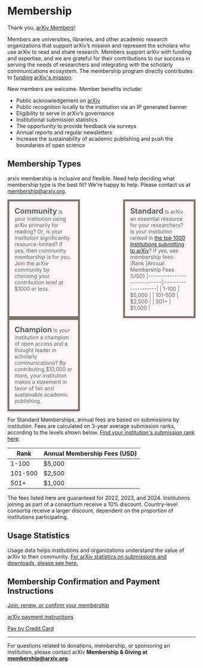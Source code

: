 # Membership
<style>
.mkd-img-60 {
  width:100% !important;
  max-width: 950px;
  margin:20px 0 0 0;
}
.mkd-img-border {
  margin:1em 0px;
  padding:10px;
  border:.25em solid #ededed;
}
.mkd-img-icon {
  border-radius:25%;
  width:150px;
  float:left;
  margin:0 .5em;
}
blockquote {
  border-left:0;
  margin:0;
  padding:0;
}
blockquote ol {
  list-style: none;
  margin: 0;
  padding: 0;
  display: flex;
  flex-direction: row;
  flex-wrap: wrap;
  justify-content: space-between;
}
blockquote ol li {
  width: 100%;
  padding:1em;
  -webkit-box-shadow: 0px 3px 8px 0px rgba(0,0,0,0.1);
  -moz-box-shadow: 0px 3px 8px 0px rgba(0,0,0,0.1);
  box-shadow: 0px 3px 8px 0px rgba(0,0,0,0.1);
  min-height:90px;
}
blockquote ol li strong {
  font-size: 20px;
}
blockquote ol li:nth-child(1) {
  border: 5px solid #7c7469;
  background: #f9f7f7;
}
blockquote ol li:nth-child(2) {
  border: 5px solid #7c7469;
  background: #f9f7f7;
}
blockquote ol li:nth-child(3) {
  border: 5px solid #7c7469;
  background: #f9f7f7;
}
blockquote ol li::after {
  content: "";
  margin: 0;
}
blockquote ol li img {
  height:40px;
  display:block;
  margin:1em auto 0 auto;
}
h2, h2, h4, h5 {
  clear:both;
}
aside {
  float:left;
  clear:both;
  width:100%;
}
@media (min-width: 576px) {
  blockquote ol li {
    width: calc(33% - 10px);
  }
}
</style>


Thank you, [arXiv Members](ourmembers)!

Members are universities, libraries, and other academic research organizations that support arXiv’s mission and represent the scholars who use arXiv to read and share research. Members support arXiv with funding and expertise, and we are grateful for their contributions to our success in serving the needs of researchers and integrating with the scholarly communications ecosystem. The membership program directly contributes to [funding](funding) [arXiv's mission](index).

New members are welcome. Member benefits include:
-  Public acknowledgement on [arXiv](ourmembers)
-  Public recognition locally to the institution via an IP generated banner
-  Eligibility to serve in arXiv’s governance
-  Institutional submission statistics
-  The opportunity to provide feedback via surveys
-  Annual reports and regular newsletters
-  Increase the sustainability of academic publishing and push the boundaries of open science

## Membership Types

arxiv membership is inclusive and flexible. Need help deciding what membership type is the best fit? We're happy to help. Please contact us  at membership@arxiv.org.

> 1. **Community**
> Is your institution using arXiv primarily for reading? Or, is your institution significantly resource-limited? If yes, then community membership is for you. Join the arXiv community by choosing your contribution level at $1000 or less. 
> 1. **Standard**
> Is arXiv an essential resource for your researchers? Is your institution ranked in [the top 1000 institutions submitting to arXiv](reports/2020_institution_submissions)? If yes, see membership fees: 
> |Rank   |Annual Membership Fees (USD)
> |-----------------------------|:--------------------|
> | 1-100 | $5,000 |
> | 101-500 | $2,500 |
> | 501+ | $1,000 |
> 1. **Champion**
> Is your institution a champion of open access and a thought leader in scholarly communications? By contributing $10,000 or more, your institution makes a statement in favor of fair and sustainable academic publishing. 

For Standard Memberships, annual fees are based on submissions by institution. Fees are calculated on 3-year average submission ranks, according to the levels shown below. [Find your institution's submission rank here](reports/2020_institution_submissions).

|Rank   |Annual Membership Fees (USD)
|-----------------------------|:--------------------|
| 1-100 | $5,000 |
| 101-500 | $2,500 |
| 501+ | $1,000 |

The fees listed here are guaranteed for 2022, 2023, and 2024.
Institutions joining as part of a consortium receive a 10% discount. Country-level consortia receive a larger discount, dependent on the proportion of institutions participating.


## Usage Statistics

Usage data helps institutions and organizations understand the value of arXiv to their community. [For arXiv statistics on submissions and downloads, please see here.](reports/2020_usage)

## Membership Confirmation and Payment Instructions

<a href="membership_confirm" class="button-fancy">Join, renew, or confirm your membership <span> </span></a>

<a href="arXiv-payment-info.pdf" class="button-fancy">arXiv payment instructions <span> </span></a>

<a href="donate" class="button-fancy">Pay by Credit Card <span> </span></a>

---
For questions related to donations, membership, or sponsoring an institution, please contact arXiv **Membership & Giving at membership@arxiv.org**.
